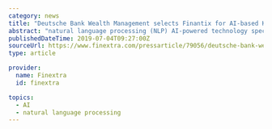 ```yaml
---
category: news
title: "Deutsche Bank Wealth Management selects Finantix for AI-based KYC processing"
abstract: "natural language processing (NLP) AI-powered technology specifically framed for regulatory purposes. The Finantix KYC product is able to aggregate, distil and classify by relevance and risk level almost all available individual or company KYC accessible ..."
publishedDateTime: 2019-07-04T09:27:00Z
sourceUrl: https://www.finextra.com/pressarticle/79056/deutsche-bank-wealth-management-selects-finantix-for-ai-based-kyc-processing
type: article

provider:
  name: Finextra
  id: finextra

topics:
  - AI
  - natural language processing
---
```

